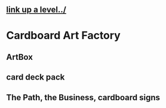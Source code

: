 ## [link up a level../](../)


# Cardboard Art Factory

## ArtBox

## card deck pack

## The Path, the Business, cardboard signs

